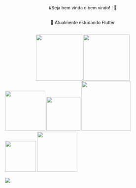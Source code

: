 <div align="center">
#Seja bem vinda e bem vindo!
! 👋</div><br>
<div align="center">

🌱 Atualmente estudando Flutter
</div><br>


<div align="center">
  <a href="https://github.com/GabrielBento299">
  <img height="150em" src="https://github-readme-stats.vercel.app/api?username=GabrielBento299&show_icons=true&theme=dark&include_all_commits=true&count_private=true"/>
  <img height="150em" src="https://github-readme-stats.vercel.app/api/top-langs/?username=GabrielBento299&layout=compact&langs_count=7&theme=synthwave"/>
</div>  
  
 <div aling="center">
  	<img width="130" src="https://img.shields.io/badge/HTML5-E34F26?style=for-the-badge&logo=html5&logoColor=white"></a>
  	<img width="110" src="https://img.shields.io/badge/CSS3-1572B6?style=for-the-badge&logo=css3&logoColor=white"></a>
    <img width="160" src="https://img.shields.io/badge/JavaScript-323330?style=for-the-badge&logo=javascript&logoColor=F7DF1E"></a>
    <img width="100" src="https://img.shields.io/badge/Dart-0175C2?style=for-the-badge&logo=dart&logoColor=white"></a>
    <img width="130" src="https://img.shields.io/badge/Flutter-02569B?style=for-the-badge&logo=flutter&logoColor=white"></a>
</div>  <br>
 <a href="https://www.linkedin.com/in/https://www.linkedin.com/in/santosgabriel299/" target="_blank"><img src="https://img.shields.io/badge/-LinkedIn-%230077B5?style=for-the-badge&logo=linkedin&logoColor=white" target="_blank"></a>

 
 



